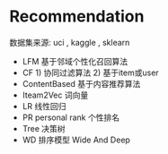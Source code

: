 #  Recommendation 
  数据集来源: uci , kaggle , sklearn
- LFM     基于邻域个性化召回算法
- CF      1) 协同过滤算法   2) 基于item或user
- ContentBased  基于内容推荐算法
- Iteam2Vec    词向量
- LR          线性回归
- PR personal rank    个性排名
- Tree  决策树
- WD    排序模型     Wide And Deep

